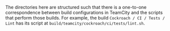 The directories here are structured such that there is a one-to-one
correspondence between build configurations in TeamCity and the scripts that
perform those builds. For example, the build `Cockroach / CI / Tests / Lint`
has its script at `build/teamcity/cockroach/ci/tests/lint.sh`.
